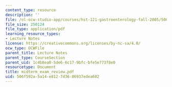 ```yaml
---
content_type: resource
description: ''
file: /ol-ocw-studio-app/courses/hst-121-gastroenterology-fall-2005/506f592a5a14e8127d3686937edea602_midterm_exam_review.pdf
file_size: 250124
file_type: application/pdf
learning_resource_types:
- Lecture Notes
license: https://creativecommons.org/licenses/by-nc-sa/4.0/
ocw_type: OCWFile
parent_title: Lecture Notes
parent_type: CourseSection
parent_uid: 1c4b8ea0-5de6-6c17-9bfc-bfe5e773f8e0
resourcetype: Document
title: midterm_exam_review.pdf
uid: 506f592a-5a14-e812-7d36-86937edea602
---
```

